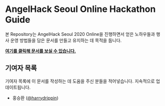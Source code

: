# AngelHack Seoul Online Hackathon Guide

본 Repository는 AngelHack Seoul 2020 Online을 진행하면서 얻은 노하우들과 행사 운영 방법들을 담은 문서를 만들고 유지하는 데 목적을 둡니다.

[**여기를 클릭해 문서를 보실 수 있습니다.**](https://github.com/angelhackseoul/online-hackathon-guide/blob/master/GUIDE.md)

## 기여자 목록

기여자 목록에 이 문서를 작성하는 데 도움을 주신 분들을 적어넣습니다. 지속적으로 업데이트됩니다.

* 홍승환 ([@harrydrippin](https://github.com/harrydrippin))
